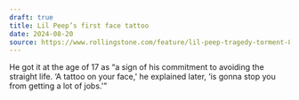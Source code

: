 ```yaml
---
draft: true
title: Lil Peep’s first face tattoo
date: 2024-08-20
source: https://www.rollingstone.com/feature/lil-peep-tragedy-torment-804686/
---
```


He got it at the age of 17 as “a sign of his commitment to avoiding the straight life. ‘A tattoo on your face,' he explained later, ‘is gonna stop you from getting a lot of jobs.'”
